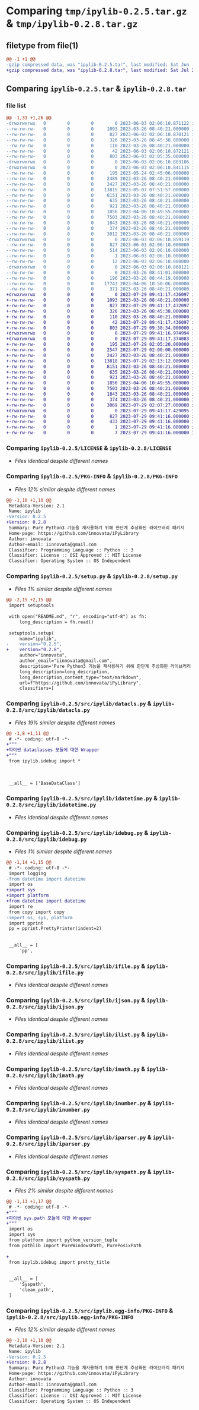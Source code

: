 # Comparing `tmp/ipylib-0.2.5.tar.gz` & `tmp/ipylib-0.2.8.tar.gz`

## filetype from file(1)

```diff
@@ -1 +1 @@
-gzip compressed data, was "ipylib-0.2.5.tar", last modified: Sat Jun  3 02:06:10 2023, max compression
+gzip compressed data, was "ipylib-0.2.8.tar", last modified: Sat Jul 29 09:41:17 2023, max compression
```

## Comparing `ipylib-0.2.5.tar` & `ipylib-0.2.8.tar`

### file list

```diff
@@ -1,31 +1,26 @@
-drwxrwxrwx   0        0        0        0 2023-06-03 02:06:10.871122 ipylib-0.2.5/
--rw-rw-rw-   0        0        0     1093 2023-03-26 08:40:21.000000 ipylib-0.2.5/LICENSE
--rw-rw-rw-   0        0        0      827 2023-06-03 02:06:10.870121 ipylib-0.2.5/PKG-INFO
--rw-rw-rw-   0        0        0      326 2023-03-26 08:45:38.000000 ipylib-0.2.5/README.md
--rw-rw-rw-   0        0        0      110 2023-03-26 08:40:21.000000 ipylib-0.2.5/pyproject.toml
--rw-rw-rw-   0        0        0       42 2023-06-03 02:06:10.872121 ipylib-0.2.5/setup.cfg
--rw-rw-rw-   0        0        0      803 2023-06-03 02:05:35.000000 ipylib-0.2.5/setup.py
-drwxrwxrwx   0        0        0        0 2023-06-03 02:06:10.803106 ipylib-0.2.5/src/
-drwxrwxrwx   0        0        0        0 2023-06-03 02:06:10.841115 ipylib-0.2.5/src/ipylib/
--rw-rw-rw-   0        0        0      195 2023-05-24 02:45:06.000000 ipylib-0.2.5/src/ipylib/__init__.py
--rw-rw-rw-   0        0        0     2489 2023-03-26 08:40:21.000000 ipylib-0.2.5/src/ipylib/datacls.py
--rw-rw-rw-   0        0        0     2427 2023-03-26 08:40:21.000000 ipylib-0.2.5/src/ipylib/idatetime.py
--rw-rw-rw-   0        0        0    13815 2023-05-07 07:51:57.000000 ipylib-0.2.5/src/ipylib/idebug.py
--rw-rw-rw-   0        0        0     8151 2023-03-26 08:40:21.000000 ipylib-0.2.5/src/ipylib/ifile.py
--rw-rw-rw-   0        0        0      635 2023-03-26 08:40:21.000000 ipylib-0.2.5/src/ipylib/ijson.py
--rw-rw-rw-   0        0        0      921 2023-03-26 08:40:21.000000 ipylib-0.2.5/src/ipylib/ilist.py
--rw-rw-rw-   0        0        0     1856 2023-04-06 10:49:55.000000 ipylib-0.2.5/src/ipylib/imath.py
--rw-rw-rw-   0        0        0     7503 2023-03-26 08:40:21.000000 ipylib-0.2.5/src/ipylib/inumber.py
--rw-rw-rw-   0        0        0     1843 2023-03-26 08:40:21.000000 ipylib-0.2.5/src/ipylib/iparser.py
--rw-rw-rw-   0        0        0      374 2023-03-26 08:40:21.000000 ipylib-0.2.5/src/ipylib/ipath.py
--rw-rw-rw-   0        0        0     3012 2023-03-26 08:40:21.000000 ipylib-0.2.5/src/ipylib/syspath.py
-drwxrwxrwx   0        0        0        0 2023-06-03 02:06:10.859119 ipylib-0.2.5/src/ipylib.egg-info/
--rw-rw-rw-   0        0        0      827 2023-06-03 02:06:10.000000 ipylib-0.2.5/src/ipylib.egg-info/PKG-INFO
--rw-rw-rw-   0        0        0      514 2023-06-03 02:06:10.000000 ipylib-0.2.5/src/ipylib.egg-info/SOURCES.txt
--rw-rw-rw-   0        0        0        1 2023-06-03 02:06:10.000000 ipylib-0.2.5/src/ipylib.egg-info/dependency_links.txt
--rw-rw-rw-   0        0        0       12 2023-06-03 02:06:10.000000 ipylib-0.2.5/src/ipylib.egg-info/top_level.txt
-drwxrwxrwx   0        0        0        0 2023-06-03 02:06:10.868121 ipylib-0.2.5/src/test/
--rw-rw-rw-   0        0        0        0 2023-03-26 08:41:01.000000 ipylib-0.2.5/src/test/__init__.py
--rw-rw-rw-   0        0        0      196 2023-03-26 08:44:19.000000 ipylib-0.2.5/src/test/_testenv.py
--rw-rw-rw-   0        0        0    17743 2023-04-06 10:50:06.000000 ipylib-0.2.5/src/test/utest.py
--rw-rw-rw-   0        0        0      371 2023-03-26 08:40:21.000000 ipylib-0.2.5/src/test/utestall.py
+drwxrwxrwx   0        0        0        0 2023-07-29 09:41:17.436097 ipylib-0.2.8/
+-rw-rw-rw-   0        0        0     1093 2023-03-26 08:40:21.000000 ipylib-0.2.8/LICENSE
+-rw-rw-rw-   0        0        0      827 2023-07-29 09:41:17.432097 ipylib-0.2.8/PKG-INFO
+-rw-rw-rw-   0        0        0      326 2023-03-26 08:45:38.000000 ipylib-0.2.8/README.md
+-rw-rw-rw-   0        0        0      110 2023-03-26 08:40:21.000000 ipylib-0.2.8/pyproject.toml
+-rw-rw-rw-   0        0        0       42 2023-07-29 09:41:17.436097 ipylib-0.2.8/setup.cfg
+-rw-rw-rw-   0        0        0      803 2023-07-29 09:38:34.000000 ipylib-0.2.8/setup.py
+drwxrwxrwx   0        0        0        0 2023-07-29 09:41:16.974994 ipylib-0.2.8/src/
+drwxrwxrwx   0        0        0        0 2023-07-29 09:41:17.374083 ipylib-0.2.8/src/ipylib/
+-rw-rw-rw-   0        0        0      195 2023-07-29 02:05:20.000000 ipylib-0.2.8/src/ipylib/__init__.py
+-rw-rw-rw-   0        0        0     2547 2023-07-29 02:00:00.000000 ipylib-0.2.8/src/ipylib/datacls.py
+-rw-rw-rw-   0        0        0     2427 2023-03-26 08:40:21.000000 ipylib-0.2.8/src/ipylib/idatetime.py
+-rw-rw-rw-   0        0        0    13818 2023-07-29 02:13:12.000000 ipylib-0.2.8/src/ipylib/idebug.py
+-rw-rw-rw-   0        0        0     8151 2023-03-26 08:40:21.000000 ipylib-0.2.8/src/ipylib/ifile.py
+-rw-rw-rw-   0        0        0      635 2023-03-26 08:40:21.000000 ipylib-0.2.8/src/ipylib/ijson.py
+-rw-rw-rw-   0        0        0      921 2023-03-26 08:40:21.000000 ipylib-0.2.8/src/ipylib/ilist.py
+-rw-rw-rw-   0        0        0     1856 2023-04-06 10:49:55.000000 ipylib-0.2.8/src/ipylib/imath.py
+-rw-rw-rw-   0        0        0     7503 2023-03-26 08:40:21.000000 ipylib-0.2.8/src/ipylib/inumber.py
+-rw-rw-rw-   0        0        0     1843 2023-03-26 08:40:21.000000 ipylib-0.2.8/src/ipylib/iparser.py
+-rw-rw-rw-   0        0        0      374 2023-03-26 08:40:21.000000 ipylib-0.2.8/src/ipylib/ipath.py
+-rw-rw-rw-   0        0        0     3069 2023-07-29 02:07:27.000000 ipylib-0.2.8/src/ipylib/syspath.py
+drwxrwxrwx   0        0        0        0 2023-07-29 09:41:17.429095 ipylib-0.2.8/src/ipylib.egg-info/
+-rw-rw-rw-   0        0        0      827 2023-07-29 09:41:16.000000 ipylib-0.2.8/src/ipylib.egg-info/PKG-INFO
+-rw-rw-rw-   0        0        0      433 2023-07-29 09:41:16.000000 ipylib-0.2.8/src/ipylib.egg-info/SOURCES.txt
+-rw-rw-rw-   0        0        0        1 2023-07-29 09:41:16.000000 ipylib-0.2.8/src/ipylib.egg-info/dependency_links.txt
+-rw-rw-rw-   0        0        0        7 2023-07-29 09:41:16.000000 ipylib-0.2.8/src/ipylib.egg-info/top_level.txt
```

### Comparing `ipylib-0.2.5/LICENSE` & `ipylib-0.2.8/LICENSE`

 * *Files identical despite different names*

### Comparing `ipylib-0.2.5/PKG-INFO` & `ipylib-0.2.8/PKG-INFO`

 * *Files 12% similar despite different names*

```diff
@@ -1,10 +1,10 @@
 Metadata-Version: 2.1
 Name: ipylib
-Version: 0.2.5
+Version: 0.2.8
 Summary: Pure Python3 기능을 재사용하기 위해 한단계 추상화된 라이브러리 패키지
 Home-page: https://github.com/innovata/iPyLibrary
 Author: innovata
 Author-email: iinnovata@gmail.com
 Classifier: Programming Language :: Python :: 3
 Classifier: License :: OSI Approved :: MIT License
 Classifier: Operating System :: OS Independent
```

### Comparing `ipylib-0.2.5/setup.py` & `ipylib-0.2.8/setup.py`

 * *Files 1% similar despite different names*

```diff
@@ -2,15 +2,15 @@
 import setuptools
 
 with open("README.md", "r", encoding="utf-8") as fh:
     long_description = fh.read()
 
 setuptools.setup(
     name="ipylib",
-    version="0.2.5",
+    version="0.2.8",
     author="innovata",
     author_email="iinnovata@gmail.com",
     description='Pure Python3 기능을 재사용하기 위해 한단계 추상화된 라이브러리 패키지',
     long_description=long_description,
     long_description_content_type="text/markdown",
     url=f"https://github.com/innovata/iPyLibrary",
     classifiers=[
```

### Comparing `ipylib-0.2.5/src/ipylib/datacls.py` & `ipylib-0.2.8/src/ipylib/datacls.py`

 * *Files 19% similar despite different names*

```diff
@@ -1,8 +1,11 @@
 # -*- coding: utf-8 -*-
+"""
+파이썬 dataclasses 모듈에 대한 Wrapper
+"""
 from ipylib.idebug import *
 
 
 
 __all__ = ['BaseDataClass']
```

### Comparing `ipylib-0.2.5/src/ipylib/idatetime.py` & `ipylib-0.2.8/src/ipylib/idatetime.py`

 * *Files identical despite different names*

### Comparing `ipylib-0.2.5/src/ipylib/idebug.py` & `ipylib-0.2.8/src/ipylib/idebug.py`

 * *Files 1% similar despite different names*

```diff
@@ -1,14 +1,15 @@
 # -*- coding: utf-8 -*-
 import logging
-from datetime import datetime
 import os
+import sys
+import platform
+from datetime import datetime
 import re
 from copy import copy
-import os, sys, platform
 import pprint
 pp = pprint.PrettyPrinter(indent=2)
 
 
 __all__ = [
     'pp',
```

### Comparing `ipylib-0.2.5/src/ipylib/ifile.py` & `ipylib-0.2.8/src/ipylib/ifile.py`

 * *Files identical despite different names*

### Comparing `ipylib-0.2.5/src/ipylib/ijson.py` & `ipylib-0.2.8/src/ipylib/ijson.py`

 * *Files identical despite different names*

### Comparing `ipylib-0.2.5/src/ipylib/ilist.py` & `ipylib-0.2.8/src/ipylib/ilist.py`

 * *Files identical despite different names*

### Comparing `ipylib-0.2.5/src/ipylib/imath.py` & `ipylib-0.2.8/src/ipylib/imath.py`

 * *Files identical despite different names*

### Comparing `ipylib-0.2.5/src/ipylib/inumber.py` & `ipylib-0.2.8/src/ipylib/inumber.py`

 * *Files identical despite different names*

### Comparing `ipylib-0.2.5/src/ipylib/iparser.py` & `ipylib-0.2.8/src/ipylib/iparser.py`

 * *Files identical despite different names*

### Comparing `ipylib-0.2.5/src/ipylib/syspath.py` & `ipylib-0.2.8/src/ipylib/syspath.py`

 * *Files 2% similar despite different names*

```diff
@@ -1,13 +1,17 @@
 # -*- coding: utf-8 -*-
+"""
+파이썬 sys.path 모듈에 대한 Wrapper
+"""
 import os
 import sys
 from platform import python_version_tuple
 from pathlib import PureWindowsPath, PurePosixPath
 
+
 from ipylib.idebug import pretty_title
 
 
 __all__ = [
     'Syspath',
     'clean_path',
 ]
```

### Comparing `ipylib-0.2.5/src/ipylib.egg-info/PKG-INFO` & `ipylib-0.2.8/src/ipylib.egg-info/PKG-INFO`

 * *Files 12% similar despite different names*

```diff
@@ -1,10 +1,10 @@
 Metadata-Version: 2.1
 Name: ipylib
-Version: 0.2.5
+Version: 0.2.8
 Summary: Pure Python3 기능을 재사용하기 위해 한단계 추상화된 라이브러리 패키지
 Home-page: https://github.com/innovata/iPyLibrary
 Author: innovata
 Author-email: iinnovata@gmail.com
 Classifier: Programming Language :: Python :: 3
 Classifier: License :: OSI Approved :: MIT License
 Classifier: Operating System :: OS Independent
```

